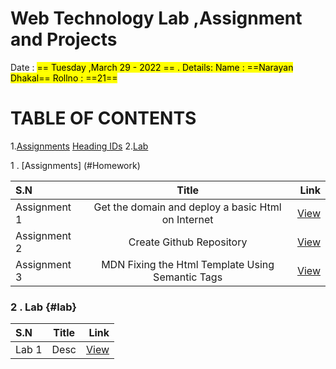 # Web Technology Lab ,Assignment and Projects
Date : <mark> == Tuesday ,March 29 - 2022 == .
Details:
Name : ==Narayan Dhakal==
Rollno : ==21==


# TABLE OF CONTENTS
1.<a href="#Homework">Assignments</a>
[Heading IDs](#Assignments)
2.<a href="#Lab">Lab</a>























































 1 . [Assignments] (#Homework)

| S.N      | Title | Link    |
| :---        |    :----:   |          ---: |
| Assignment 1      | Get the domain and deploy a basic Html on Internet       |  <a href="#Homework">View</a> |
| Assignment 2      | Create Github Repository     |  <a href="#Homework">View</a> |
| Assignment 3      | MDN Fixing the Html Template Using Semantic Tags      |  <a href="#Homework">View</a> |



### 2 . Lab {#lab}
| S.N      | Title | Link    |
| :---        |    :----:   |          ---: |
| Lab 1      | Desc     |  <a href="#Homework">View</a> |
